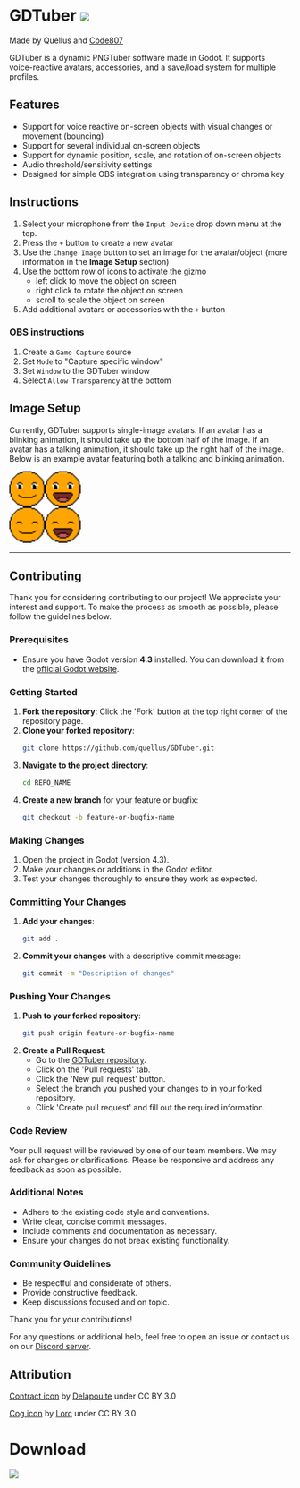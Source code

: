 # GDTuber <img src="/Assets/GDTuber.png" width="48">
Made by Quellus and [Code807](https://github.com/code807)

GDTuber is a dynamic PNGTuber software made in Godot. It supports voice-reactive avatars, accessories, and a save/load system for multiple profiles. 

## Features
- Support for voice reactive on-screen objects with visual changes or movement (bouncing)
- Support for several individual on-screen objects
- Support for dynamic position, scale, and rotation of on-screen objects
- Audio threshold/sensitivity settings
- Designed for simple OBS integration using transparency or chroma key

## Instructions
1. Select your microphone from the `Input Device` drop down menu at the top.
3. Press the `+` button to create a new avatar
4. Use the `Change Image` button to set an image for the avatar/object (more information in the **Image Setup** section)
6. Use the bottom row of icons to activate the gizmo
	- left click to move the object on screen
	- right click to rotate the object on screen
	- scroll to scale the object on screen
8. Add additional avatars or accessories with the `+` button

### OBS instructions
1. Create a `Game Capture` source
2. Set `Mode` to "Capture specific window"
3. Set `Window` to the GDTuber window
4. Select `Allow Transparency` at the bottom

## Image Setup
Currently, GDTuber supports single-image avatars. If an avatar has a blinking animation, it should take up the bottom half of the image. If an avatar has a talking animation, it should take up the right half of the image. Below is an example avatar featuring both a talking and blinking animation.

<img src="/Assets/DefaultAvatar.png" width="128">

---

## Contributing

Thank you for considering contributing to our project! We appreciate your interest and support. To make the process as smooth as possible, please follow the guidelines below.

### Prerequisites

- Ensure you have Godot version **4.3** installed. You can download it from the [official Godot website](https://godotengine.org/download).

### Getting Started

1. **Fork the repository**: Click the 'Fork' button at the top right corner of the repository page.
2. **Clone your forked repository**: 
	```sh
	git clone https://github.com/quellus/GDTuber.git
	```
3. **Navigate to the project directory**:
	```sh
	cd REPO_NAME
	```
4. **Create a new branch** for your feature or bugfix:
	```sh
	git checkout -b feature-or-bugfix-name
	```

### Making Changes

1. Open the project in Godot (version 4.3).
2. Make your changes or additions in the Godot editor.
3. Test your changes thoroughly to ensure they work as expected.

### Committing Your Changes

1. **Add your changes**:
	```sh
	git add .
	```
2. **Commit your changes** with a descriptive commit message:
	```sh
	git commit -m "Description of changes"
	```

### Pushing Your Changes

1. **Push to your forked repository**:
	```sh
	git push origin feature-or-bugfix-name
	```
2. **Create a Pull Request**:
	- Go to the [GDTuber repository](https://github.com/quellus/GDTuber).
	- Click on the 'Pull requests' tab.
	- Click the 'New pull request' button.
	- Select the branch you pushed your changes to in your forked repository.
	- Click 'Create pull request' and fill out the required information.


### Code Review

Your pull request will be reviewed by one of our team members. We may ask for changes or clarifications. Please be responsive and address any feedback as soon as possible.

### Additional Notes

- Adhere to the existing code style and conventions.
- Write clear, concise commit messages.
- Include comments and documentation as necessary.
- Ensure your changes do not break existing functionality.

### Community Guidelines

- Be respectful and considerate of others.
- Provide constructive feedback.
- Keep discussions focused and on topic.

Thank you for your contributions!

For any questions or additional help, feel free to open an issue or contact us on our [Discord server](https://discord.com/invite/RzaVWjPU8s).

## Attribution
[Contract icon](https://game-icons.net/1x1/delapouite/contract.html) by [Delapouite](https://delapouite.com/) under CC BY 3.0

[Cog icon](https://game-icons.net/1x1/lorc/cog.html) by [Lorc](https://lorcblog.blogspot.com/) under CC BY 3.0

# Download
<a href="https://code807.itch.io/gdtuber"><img src="http://jessemillar.github.io/available-on-itchio-badge/badge-bw.png" width="200"></a>
